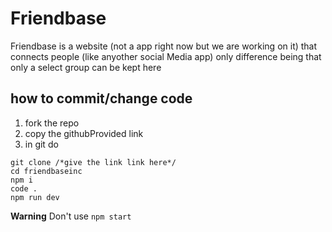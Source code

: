 # Friendbase
Friendbase is a website (not a app right now but we are working on it) that connects people (like anyother social Media app) only difference being that 
only a select group can be kept here

## how to commit/change code
1) fork the repo
2) copy the githubProvided link 
3) in git do 
```
git clone /*give the link link here*/
cd friendbaseinc
npm i
code .
npm run dev
```
__Warning__ Don't use `npm start`
